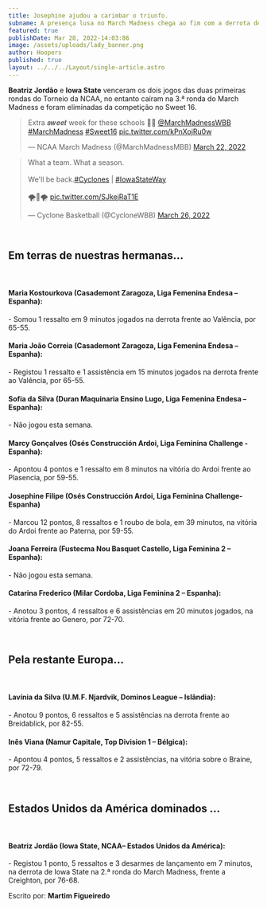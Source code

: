 ```yaml
---
title: Josephine ajudou a carimbar o triunfo.
subname: A presença lusa no March Madness chega ao fim com a derrota de Iowa State.
featured: true
publishDate: Mar 28, 2022-14:03:86
image: /assets/uploads/lady_banner.png
author: Hoopers
published: true
layout: ../../../Layout/single-article.astro
---
```


**Beatriz Jordão** e **Iowa State** venceram os dois jogos das duas primeiras rondas do Torneio da NCAA, no entanto caíram na 3.ª ronda do March Madness e foram eliminadas da competição no Sweet 16.

<blockquote class="twitter-tweet"><p lang="en" dir="ltr">Extra 𝒔𝒘𝒆𝒆𝒕 week for these schools 🕺💃 <a href="https://twitter.com/MarchMadnessWBB?ref_src=twsrc%5Etfw">@MarchMadnessWBB</a> <a href="https://twitter.com/hashtag/MarchMadness?src=hash&amp;ref_src=twsrc%5Etfw">#MarchMadness</a> <a href="https://twitter.com/hashtag/Sweet16?src=hash&amp;ref_src=twsrc%5Etfw">#Sweet16</a> <a href="https://t.co/kPnXojRu0w">pic.twitter.com/kPnXojRu0w</a></p>&mdash; NCAA March Madness (@MarchMadnessMBB) <a href="https://twitter.com/MarchMadnessMBB/status/1506292229224251400?ref_src=twsrc%5Etfw">March 22, 2022</a></blockquote>

<blockquote class="twitter-tweet"><p lang="en" dir="ltr">What a team. What a season.<br><br>We&#39;ll be back.<a href="https://twitter.com/hashtag/Cyclones?src=hash&amp;ref_src=twsrc%5Etfw">#Cyclones</a> | <a href="https://twitter.com/hashtag/IowaStateWay?src=hash&amp;ref_src=twsrc%5Etfw">#IowaStateWay</a><br><br>🌪️🏀🌪️ <a href="https://t.co/SJkejRaT1E">pic.twitter.com/SJkejRaT1E</a></p>&mdash; Cyclone Basketball (@CycloneWBB) <a href="https://twitter.com/CycloneWBB/status/1507561549581410308?ref_src=twsrc%5Etfw">March 26, 2022</a></blockquote>

</br>

## Em terras de nuestras hermanas…

</br>

#### Maria Kostourkova (Casademont Zaragoza, Liga Femenina Endesa – Espanha):

\- Somou 1 ressalto em 9 minutos jogados na derrota frente ao Valência, por 65-55.

#### Maria João Correia (Casademont Zaragoza, Liga Femenina Endesa – Espanha):

\- Registou 1 ressalto e 1 assistência em 15 minutos jogados na derrota frente ao Valência, por 65-55.

#### Sofia da Silva (Duran Maquinaria Ensino Lugo, Liga Femenina Endesa – Espanha):

\- Não jogou esta semana.

#### Marcy Gonçalves (Osés Construcción Ardoi, Liga Feminina Challenge - Espanha): 

\- Apontou 4 pontos e 1 ressalto em 8 minutos na vitória do Ardoi frente ao Plasencia, por 59-55.

#### Josephine Filipe (Osés Construcción Ardoi, Liga Feminina Challenge- Espanha)

\- Marcou 12 pontos, 8 ressaltos e 1 roubo de bola, em 39 minutos, na vitória do Ardoi frente ao Paterna, por 59-55.

#### Joana Ferreira (Fustecma Nou Basquet Castello, Liga Feminina 2 – Espanha):

\- Não jogou esta semana.

#### Catarina Frederico (Milar Cordoba, Liga Feminina 2 – Espanha):

\- Anotou 3 pontos, 4 ressaltos e 6 assistências em 20 minutos jogados, na vitória frente ao Genero, por 72-70.

</br>

## Pela restante Europa…

</br>

#### Lavínia da Silva (U.M.F. Njardvik, Dominos League – Islândia):

\- Anotou 9 pontos, 6 ressaltos e 5 assistências na derrota frente ao Breidablick, por 82-55.

#### Inês Viana (Namur Capitale, Top Division 1 – Bélgica):

\- Apontou 4 pontos, 5 ressaltos e 2 assistências, na vitória sobre o Braine, por 72-79.

</br>

## Estados Unidos da América dominados …

</br>

#### Beatriz Jordão (Iowa State, NCAA– Estados Unidos da América):

\- Registou 1 ponto, 5 ressaltos e 3 desarmes de lançamento em 7 minutos, na derrota de Iowa State na 2.ª ronda do March Madness, frente a Creighton, por 76-68.

Escrito por: **Martim Figueiredo**

<script async src="https://platform.twitter.com/widgets.js" charset="utf-8"></script>
